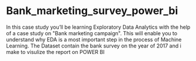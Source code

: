 # Bank_marketing_survey_power_bi
In this case study you’ll be learning Exploratory Data Analytics with the help of a case study on "Bank marketing campaign". This will enable you to understand why EDA is a most important step in the process of Machine Learning.
The Dataset contain the bank survey on the year of 2017 and i make to visulize the report on POWER BI
